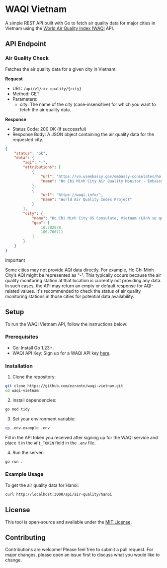 # WAQI Vietnam

A simple REST API built with Go to fetch air quality data for major cities in Vietnam using the [World Air Quality Index (WAQI](https://waqi.info/#/c/5.59/7.129/2.7z) API.

## API Endpoint

### Air Quality Check

Fetches the air quality data for a given city in Vietnam.

**Request**

- URL: `/api/v1/air-quality/{city}`
- Method: GET
- Parameters:
  - city: The name of the city (case-insensitive) for which you want to fetch the air quality data.

**Response**

- Status Code: 200 OK (if successful)
- Response Body: A JSON object containing the air quality data for the requested city.

```json
{
    "status": "ok",
    "data": {
        "aqi": "-",
        "attributions": [
            {
                "url": "https://vn.usembassy.gov/embassy-consulates/ho-chi-minh-city/air-quality-monitor/",
                "name": "Ho Chi Minh City Air Quality Monitor - Embassy of the United States"
            },
            {
                "url": "https://waqi.info/",
                "name": "World Air Quality Index Project"
            }
        ],
        "city": {
            "name": "Ho Chi Minh City US Consulate, Vietnam (Lãnh sự quán Hoa Kỳ, Hồ Chí Minh)",
            "geo": [
                10.782978,
                106.700711
            ]
        }
    }
}
```

> [!IMPORTANT]
> Some cities may not provide AQI data directly. For example, Ho Chi Minh City’s AQI might be represented as "-". This typically occurs because the air quality monitoring station at that location is currently not providing any data.
> In such cases, the API may return an empty or default response for AQI-related values. It's recommended to check the status of air quality monitoring stations in those cities for potential data availability.

## Setup

To run the WAQI Vietnam API, follow the instructions below:

### Prerequisites

- Go: Install Go 1.23+.
- WAQI API Key: Sign up for a WAQI API key [here](https://aqicn.org/data-platform/token/).

### Installation

1. Clone the repository:

```bash
git clone https://github.com/ezrantn/waqi-vietnam.git
cd waqi-vietnam
```

2. Install dependencies:

```bash
go mod tidy
```

3. Set your environment variable:

```bash
cp .env.example .env
```

Fill in the API token you received after signing up for the WAQI service and place it in the `API_TOKEN` field in the `.env` file.

4. Run the server:

```bash
go run .
```

### Example Usage

To get the air quality data for Hanoi:

```bash
curl http://localhost:3000/api/air-quality/hanoi
```

## License

This tool is open-source and available under the [MIT License](https://github.com/ezrantn/waqi-vietnam/blob/main/LICENSE).

## Contributing

Contributions are welcome! Please feel free to submit a pull request. For major changes, please open an issue first to discuss what you would like to change.